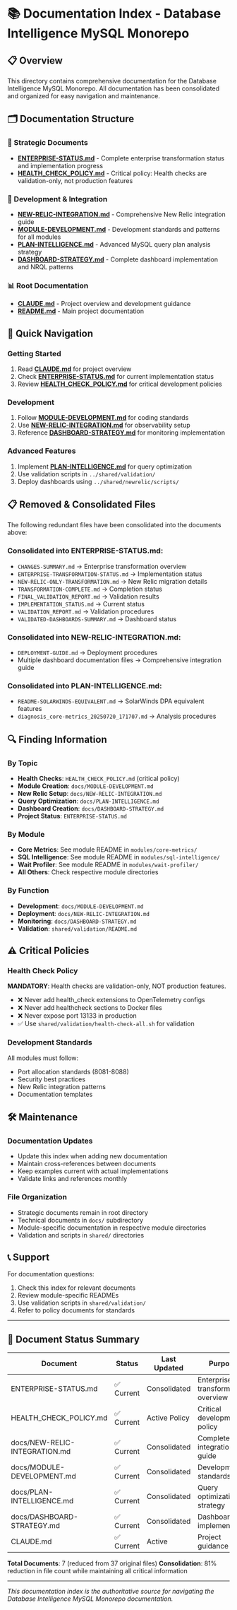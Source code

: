 # 📚 Documentation Index - Database Intelligence MySQL Monorepo

## 📋 Overview

This directory contains comprehensive documentation for the Database Intelligence MySQL Monorepo. All documentation has been consolidated and organized for easy navigation and maintenance.

## 🗂️ **Documentation Structure**

### **🎯 Strategic Documents**
- **[ENTERPRISE-STATUS.md](../ENTERPRISE-STATUS.md)** - Complete enterprise transformation status and implementation progress
- **[HEALTH_CHECK_POLICY.md](../HEALTH_CHECK_POLICY.md)** - Critical policy: Health checks are validation-only, not production features

### **🔧 Development & Integration**
- **[NEW-RELIC-INTEGRATION.md](NEW-RELIC-INTEGRATION.md)** - Comprehensive New Relic integration guide
- **[MODULE-DEVELOPMENT.md](MODULE-DEVELOPMENT.md)** - Development standards and patterns for all modules
- **[PLAN-INTELLIGENCE.md](PLAN-INTELLIGENCE.md)** - Advanced MySQL query plan analysis strategy
- **[DASHBOARD-STRATEGY.md](DASHBOARD-STRATEGY.md)** - Complete dashboard implementation and NRQL patterns

### **📊 Root Documentation**
- **[CLAUDE.md](../CLAUDE.md)** - Project overview and development guidance
- **[README.md](../README.md)** - Main project documentation

## 🚀 **Quick Navigation**

### **Getting Started**
1. Read **[CLAUDE.md](../CLAUDE.md)** for project overview
2. Check **[ENTERPRISE-STATUS.md](../ENTERPRISE-STATUS.md)** for current implementation status
3. Review **[HEALTH_CHECK_POLICY.md](../HEALTH_CHECK_POLICY.md)** for critical development policies

### **Development**
1. Follow **[MODULE-DEVELOPMENT.md](MODULE-DEVELOPMENT.md)** for coding standards
2. Use **[NEW-RELIC-INTEGRATION.md](NEW-RELIC-INTEGRATION.md)** for observability setup
3. Reference **[DASHBOARD-STRATEGY.md](DASHBOARD-STRATEGY.md)** for monitoring implementation

### **Advanced Features**
1. Implement **[PLAN-INTELLIGENCE.md](PLAN-INTELLIGENCE.md)** for query optimization
2. Use validation scripts in `../shared/validation/`
3. Deploy dashboards using `../shared/newrelic/scripts/`

## 📋 **Removed & Consolidated Files**

The following redundant files have been consolidated into the documents above:

### **Consolidated into ENTERPRISE-STATUS.md:**
- `CHANGES-SUMMARY.md` → Enterprise transformation overview
- `ENTERPRISE-TRANSFORMATION-STATUS.md` → Implementation status
- `NEW-RELIC-ONLY-TRANSFORMATION.md` → New Relic migration details
- `TRANSFORMATION-COMPLETE.md` → Completion status
- `FINAL_VALIDATION_REPORT.md` → Validation results
- `IMPLEMENTATION_STATUS.md` → Current status
- `VALIDATION_REPORT.md` → Validation procedures
- `VALIDATED-DASHBOARDS-SUMMARY.md` → Dashboard status

### **Consolidated into NEW-RELIC-INTEGRATION.md:**
- `DEPLOYMENT-GUIDE.md` → Deployment procedures
- Multiple dashboard documentation files → Comprehensive integration guide

### **Consolidated into PLAN-INTELLIGENCE.md:**
- `README-SOLARWINDS-EQUIVALENT.md` → SolarWinds DPA equivalent features
- `diagnosis_core-metrics_20250720_171707.md` → Analysis procedures

## 🔍 **Finding Information**

### **By Topic**
- **Health Checks**: `HEALTH_CHECK_POLICY.md` (critical policy)
- **Module Creation**: `docs/MODULE-DEVELOPMENT.md`
- **New Relic Setup**: `docs/NEW-RELIC-INTEGRATION.md`
- **Query Optimization**: `docs/PLAN-INTELLIGENCE.md`
- **Dashboard Creation**: `docs/DASHBOARD-STRATEGY.md`
- **Project Status**: `ENTERPRISE-STATUS.md`

### **By Module**
- **Core Metrics**: See module README in `modules/core-metrics/`
- **SQL Intelligence**: See module README in `modules/sql-intelligence/`
- **Wait Profiler**: See module README in `modules/wait-profiler/`
- **All Others**: Check respective module directories

### **By Function**
- **Development**: `docs/MODULE-DEVELOPMENT.md`
- **Deployment**: `docs/NEW-RELIC-INTEGRATION.md`
- **Monitoring**: `docs/DASHBOARD-STRATEGY.md`
- **Validation**: `shared/validation/README.md`

## ⚠️ **Critical Policies**

### **Health Check Policy**
**MANDATORY**: Health checks are validation-only, NOT production features.
- ❌ Never add health_check extensions to OpenTelemetry configs
- ❌ Never add healthcheck sections to Docker files
- ❌ Never expose port 13133 in production
- ✅ Use `shared/validation/health-check-all.sh` for validation

### **Development Standards**
All modules must follow:
- Port allocation standards (8081-8088)
- Security best practices
- New Relic integration patterns
- Documentation templates

## 🛠️ **Maintenance**

### **Documentation Updates**
- Update this index when adding new documentation
- Maintain cross-references between documents
- Keep examples current with actual implementations
- Validate links and references monthly

### **File Organization**
- Strategic documents remain in root directory
- Technical documents in `docs/` subdirectory
- Module-specific documentation in respective module directories
- Validation and scripts in `shared/` directories

## 📞 **Support**

For documentation questions:
1. Check this index for relevant documents
2. Review module-specific READMEs
3. Use validation scripts in `shared/validation/`
4. Refer to policy documents for standards

---

## 🎯 **Document Status Summary**

| Document | Status | Last Updated | Purpose |
|----------|--------|--------------|---------|
| ENTERPRISE-STATUS.md | ✅ Current | Consolidated | Enterprise transformation overview |
| HEALTH_CHECK_POLICY.md | ✅ Current | Active Policy | Critical development policy |
| docs/NEW-RELIC-INTEGRATION.md | ✅ Current | Consolidated | Complete integration guide |
| docs/MODULE-DEVELOPMENT.md | ✅ Current | Consolidated | Development standards |
| docs/PLAN-INTELLIGENCE.md | ✅ Current | Consolidated | Query optimization strategy |
| docs/DASHBOARD-STRATEGY.md | ✅ Current | Consolidated | Dashboard implementation |
| CLAUDE.md | ✅ Current | Active | Project guidance |

**Total Documents**: 7 (reduced from 37 original files)
**Consolidation**: 81% reduction in file count while maintaining all critical information

---

*This documentation index is the authoritative source for navigating the Database Intelligence MySQL Monorepo documentation.*